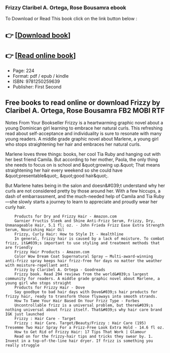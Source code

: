 ### Frizzy Claribel A. Ortega, Rose Bousamra ebook

To Download or Read This book click on the link button below :

## 👉  [**[Download book](http://filesbooks.info/download.php?group=book&from=github.com&id=649418&lnk=1062 "Download book")**]

## 👉  [**[Read online book](http://filesbooks.info/download.php?group=book&from=github.com&id=649418&lnk=1062 "Read online book")**]


* Page: 224
* Format: pdf / epub / kindle
* ISBN: 9781250259639
* Publisher: First Second



## Free books to read online or download Frizzy by Claribel A. Ortega, Rose Bousamra FB2 MOBI RTF



Notes From Your Bookseller Frizzy is a heartwarming graphic novel about a young Dominican girl learning to embrace her natural curls. This refreshing read about self-acceptance and individuality is sure to resonate with many young readers. A middle grade graphic novel about Marlene, a young girl who stops straightening her hair and embraces her natural curls.

Marlene loves three things: books, her cool Tía Ruby and hanging out with her best friend Camila. But according to her mother, Paola, the only thing she needs to focus on is school and &amp;quot;growing up.&amp;quot; That means straightening her hair every weekend so she could have &amp;quot;presentable&amp;quot;, &amp;quot;good hair&amp;quot;.

 But Marlene hates being in the salon and doesn&amp;#039;t understand why her curls are not considered pretty by those around her. With a few hiccups, a dash of embarrassment, and the much-needed help of Camila and Tia Ruby—she slowly starts a journey to learn to appreciate and proudly wear her curly hair.


        Products for Dry and Frizzy Hair - Amazon.com
        Garnier Fructis Sleek and Shine Anti-Frizz Serum, Frizzy, Dry, Unmanageable Hair, 5.1 fl; oz. · John Frieda Frizz Ease Extra Strength Serum, Nourishing Hair Oil 
        Frizzy, Curly Hair: How to Style It - Healthline
        In general, frizzy hair is caused by a lack of moisture. To combat frizz, it&#039;s important to use styling and treatment methods that are friendly 
        Frizzy Hair Products - Amazon.com
        Color Wow Dream Coat Supernatural Spray – Multi-award-winning anti-frizz spray keeps hair frizz-free for days no matter the weather with moisture-repellant anti 
        Frizzy by Claribel A. Ortega - Goodreads
        Frizzy book. Read 294 reviews from the world&#039;s largest community for readers. A middle grade graphic novel about Marlene, a young girl who stops straight
        Products for Frizzy Hair - Dove
        Say goodbye to bad hair days with Dove&#039;s hair products for frizzy hair, ready to transform those flyaways into smooth strands.
        How To Tame Your Hair Based On Your Frizz Type - Forbes
        Uncontrollable frizz is a universal problem, but there&#039;s nothing universal about frizz itself. That&#039;s why hair care brand IGK just launched 
        Frizzy : Hair Care - Target
        Frizzy : Hair Care. Target/Beauty/Frizzy : Hair Care (195)‎ Tresemme Two Hair Spray For a Frizz-Free Look Extra Hold - 14.6 fl oz.
        How to Get Rid of Frizzy Hair: 17 Tips That Work | Glamour
        Read on for the frizzy-hair tips and tricks they swear by. 1. Invest in a top-of-the-line hair dryer. If frizz is something you really struggle 
    




